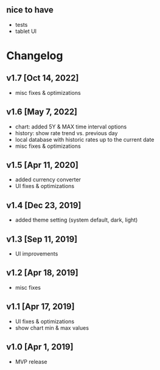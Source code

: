 ## nice to have
* tests
* tablet UI

# Changelog

## v1.7 [Oct 14, 2022]
* misc fixes & optimizations

## v1.6 [May 7, 2022]
* chart: added 5Y & MAX time interval options
* history: show rate trend vs. previous day
* local database with historic rates up to the current date
* misc fixes & optimizations

## v1.5 [Apr 11, 2020]
* added currency converter
* UI fixes & optimizations

## v1.4 [Dec 23, 2019]
* added theme setting (system default, dark, light)

## v1.3 [Sep 11, 2019]
* UI improvements

## v1.2 [Apr 18, 2019]
* misc fixes

## v1.1 [Apr 17, 2019]
* UI fixes & optimizations
* show chart min & max values

## v1.0 [Apr 1, 2019]
* MVP release

